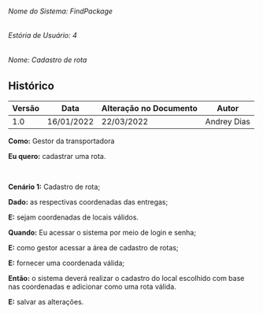 ###### Nome do Sistema: FindPackage

###### Estória de Usuário: 4

###### Nome: Cadastro de rota

## Histórico

| **Versão** | **Data**   | **Alteração no Documento** | **Autor**          |
| ---------- | ---------- | -------------------------- | ------------------ |
| 1.0        | 16/01/2022 | 22/03/2022                 | Andrey Dias        |

**Como:** Gestor da transportadora

**Eu quero:** cadastrar uma rota.

<br>

**Cenário 1:** Cadastro de rota;

**Dado:** as respectivas coordenadas das entregas;

**E:** sejam coordenadas de locais válidos.

**Quando:** Eu acessar o sistema por meio de login e senha;

**E:** como gestor acessar a área de cadastro de rotas;

**E:** fornecer uma coordenada válida;

**Então:** o sistema deverá realizar o cadastro do local escolhido com base nas coordenadas e adicionar como uma rota válida.

**E:** salvar as alterações.
